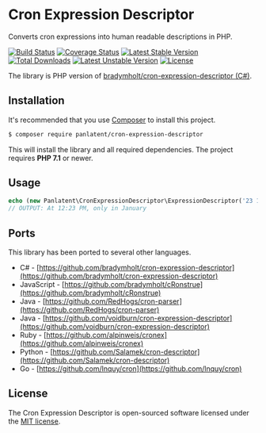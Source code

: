 Cron Expression Descriptor
===========================
Converts cron expressions into human readable descriptions in PHP.

[![Build Status](https://travis-ci.org/panlatent/cron-expression-descriptor.svg)](https://travis-ci.org/panlatent/cron-expression-descriptor)
[![Coverage Status](https://coveralls.io/repos/github/panlatent/cron-expression-descriptor/badge.svg)](https://coveralls.io/github/panlatent/cron-expression-descriptor)
[![Latest Stable Version](https://poser.pugx.org/panlatent/cron-expression-descriptor/v/stable.svg)](https://packagist.org/packages/panlatent/cron-expression-descriptor)
[![Total Downloads](https://poser.pugx.org/panlatent/cron-expression-descriptor/downloads.svg)](https://packagist.org/packages/panlatent/cron-expression-descriptor) 
[![Latest Unstable Version](https://poser.pugx.org/panlatent/cron-expression-descriptor/v/unstable.svg)](https://packagist.org/packages/panlatent/cron-expression-descriptor)
[![License](https://poser.pugx.org/panlatent/cron-expression-descriptor/license.svg)](https://packagist.org/packages/panlatent/cron-expression-descriptor)

The library is PHP version of [bradymholt/cron-expression-descriptor (C#)](https://github.com/bradymholt/cron-expression-descriptor).

Installation
------------
It's recommended that you use [Composer](https://getcomposer.org/) to install this project.

```bash
$ composer require panlatent/cron-expression-descriptor
```

This will install the library and all required dependencies. The project requires **PHP 7.1** or newer.

Usage
-----

```php
echo (new Panlatent\CronExpressionDescriptor\ExpressionDescriptor('23 12 * JAN *'))->getDescription();
// OUTPUT: At 12:23 PM, only in January
```

Ports
------

This library has been ported to several other languages.

 - C# - [https://github.com/bradymholt/cron-expression-descriptor](https://github.com/bradymholt/cron-expression-descriptor)
 - JavaScript - [https://github.com/bradymholt/cRonstrue](https://github.com/bradymholt/cRonstrue)
 - Java - [https://github.com/RedHogs/cron-parser](https://github.com/RedHogs/cron-parser)
 - Java - [https://github.com/voidburn/cron-expression-descriptor](https://github.com/voidburn/cron-expression-descriptor)
 - Ruby - [https://github.com/alpinweis/cronex](https://github.com/alpinweis/cronex)
 - Python - [https://github.com/Salamek/cron-descriptor](https://github.com/Salamek/cron-descriptor)
 - Go - [https://github.com/lnquy/cron](https://github.com/lnquy/cron)
 
License
-------
The Cron Expression Descriptor is open-sourced software licensed under the [MIT license](http://opensource.org/licenses/MIT).

